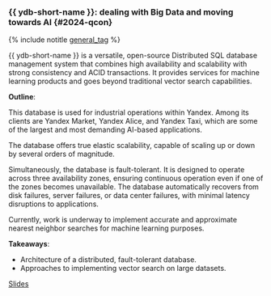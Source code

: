 ### {{ ydb-short-name }}: dealing with Big Data and moving towards AI {#2024-qcon}

{% include notitle [general_tag](../../tags.md#general) %}

{{ ydb-short-name }} is a versatile, open-source Distributed SQL database management system that combines high availability and scalability with strong consistency and ACID transactions. It provides services for machine learning products and goes beyond traditional vector search capabilities.

**Outline**:

This database is used for industrial operations within Yandex. Among its clients are Yandex Market, Yandex Alice, and Yandex Taxi, which are some of the largest and most demanding AI-based applications.

The database offers true elastic scalability, capable of scaling up or down by several orders of magnitude.

Simultaneously, the database is fault-tolerant. It is designed to operate across three availability zones, ensuring continuous operation even if one of the zones becomes unavailable. The database automatically recovers from disk failures, server failures, or data center failures, with minimal latency disruptions to applications.

Currently, work is underway to implement accurate and approximate nearest neighbor searches for machine learning purposes.

**Takeaways**:
* Architecture of a distributed, fault-tolerant database.
* Approaches to implementing vector search on large datasets.

[Slides](https://presentations.ydb.tech/2024/en/qcon/ydb_vector_search/presentation.pdf)